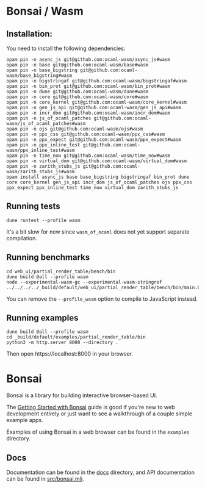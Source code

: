 # Bonsai / Wasm

## Installation:

You need to install the following dependencies:
```
opam pin -n async_js git@github.com:ocaml-wasm/async_js#wasm
opam pin -n base git@github.com:ocaml-wasm/base#wasm
opam pin -n base_bigstring git@github.com:ocaml-wasm/base_bigstring#wasm
opam pin -n bigstringaf git@github.com:ocaml-wasm/bigstringaf#wasm
opam pin -n bin_prot git@github.com:ocaml-wasm/bin_prot#wasm
opam pin -n dune git@github.com:ocaml-wasm/dune#wasm
opam pin -n core git@github.com:ocaml-wasm/core#wasm
opam pin -n core_kernel git@github.com:ocaml-wasm/core_kernel#wasm
opam pin -n gen_js_api git@github.com:ocaml-wasm/gen_js_api#wasm
opam pin -n incr_dom git@github.com:ocaml-wasm/incr_dom#wasm
opam pin -n js_of_ocaml_patches git@github.com:ocaml-wasm/js_of_ocaml_patches#wasm
opam pin -n ojs git@github.com:ocaml-wasm/ojs#wasm
opam pin -n ppx_css git@github.com:ocaml-wasm/ppx_css#wasm
opam pin -n ppx_expect git@github.com:ocaml-wasm/ppx_expect#wasm
opam pin -n ppx_inline_test git@github.com:ocaml-wasm/ppx_inline_test#wasm
opam pin -n time_now git@github.com:ocaml-wasm/time_now#wasm
opam pin -n virtual_dom git@github.com:ocaml-wasm/virtual_dom#wasm
opam pin -n zarith_stubs_js git@github.com:ocaml-wasm/zarith_stubs_js#wasm
opam install async_js base base_bigstring bigstringaf bin_prot dune core core_kernel gen_js_api incr_dom js_of_ocaml_patches ojs ppx_css ppx_expect ppx_inline_test time_now virtual_dom zarith_stubs_js
```

## Running tests

```
dune runtest --profile wasm
```
It's a bit slow for now since `wasm_of_ocaml` does not yet support separate compilation.

## Running benchmarks

```
cd web_ui/partial_render_table/bench/bin
dune build @all --profile wasm
node --experimental-wasm-gc --experimental-wasm-stringref ../../../../_build/default/web_ui/partial_render_table/bench/bin/main.bc.js
```

You can remove the `--profile_wasm` option to compile to JavaScript instead.

## Running examples

```
dune build @all --profile wasm
cd _build/default/examples/partial_render_table/bin
python3 -m http.server 8000 --directory .
```
Then open https://localhost:8000 in your browser.


# Bonsai


Bonsai is a library for building interactive browser-based UI.

The [Getting Started with Bonsai](./docs/getting_started/open_source/index.md)
guide is good if you're new to web development entirely or just want to see a
walkthrough of a couple simple example apps.

Examples of using Bonsai in a web browser can be found in the `examples`
directory.

## Docs

Documentation can be found in the [docs](./docs) directory, and API documentation
can be found in [src/bonsai.mli](./src/bonsai.mli).

